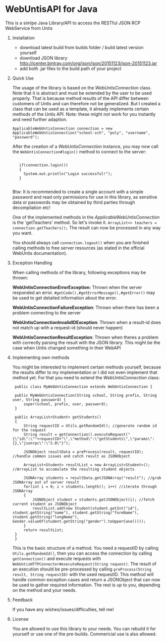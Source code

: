 # WebUntisAPI for Java
This is a simlpe Java Library/API to access the RESTful JSON RCP WebService from Untis

1. Installation

	  - download latest build from builds folder / build latest version yourself
	  - download JSON library http://jcenter.bintray.com/org/json/json/20151123/json-20151123.jar
	  - add both .jar files to the build path of your project


2. Quick Use

	The usage of the library is based on the <i>WebUntisConnection</i> class. Note that it is abstract and must be extended by the user to be used properly. That is because method results of the API differ between customers of Untis and can therefore not be generalized. But I created a class that can be used as a template, it already implements certain methods of the Untis API. Note: these might not work for you instantly and need further adaption.

	<code>ApplicableWebUntisConnection connection = new ApplicableWebUntisConnection("school-sch", "poly", "username", "password");</code>

	After the creation of a <i>WebUntisConnection</i> instance, you may now call the <code>WebUntisConnection#login()</code> method to connect to the server:

	<code>
	  if(connection.login())
	  {
	    System.out.println("Login successful!");
	  }
	</code>

	Btw: It is recommended to create a single account with a simple password and read only permissions for use in this library, as sensitive data or passwords may be obtained by third parties through decompilation etc!

	One of the implemented methods in the <i>ApplicableWebUntisConnection</i> is the 'getTeachers' method. So let's invoke it.
	<code>ArrayList<> teachers = connection.getTeachers();</code>
	The result can now be processed in any way you want.

	You should always call <code>connection.logout()</code> when you are finished calling methods to free server resources (as stated in the official WebUntis documentation).


3. Exception Handling

	When calling methods of the library, following exceptions may be thrown:

	<b>WebUntisConnectionErrorException:</b> Thrown when the server responded an error. <code>#getCode(),#getErrorMessage(),#getError()</code> may be used to get detailed information about the error.

	<b>WebUntisConnectionFailureException</b>: Thrown when there has been a problem connecting to the server

	<b>WebUntisConnectionInvalidIDException</b>: Thrown when a result-id does not match up with a request-id (should never happen)

	<b>WebUntisConnectionResultException</b>: Thrown when theres a problem with correctly parsing the result with the JSON library. This might be the case when Untis changed something in their WebAPI


4. Implementing own methods

	You might be interested to implement certain methods yourself, because the results differ to my implementation or I did not even implement that method yet. For that you need to extend the <i>WebUntisConnection</i> class:

	    public class MyWebUntisConnection extends WebUntisConnection {

		public MyWebUntisConnection(String school, String prefix, String user, String password) {
			super(school, prefix, user, password);
		}

		public ArrayList<Student> getStudents()
		{
			String requestID = Utils.getRandomId(); //generate random id for the request
			String result = getConnection().executeRequest("{\"id\":\""+requestID+"\",\"method\":\"getStudents\",\"params\":{},\"jsonrpc\":\"2.0\"}");

			JSONObject resultData = preProcess(result, requestID); //handle common issues and catch result as JSONObject

			ArrayList<Student> resultList = new ArrayList<Student>(); //ArrayList to accumulate the resulting student objects

			JSONArray students = resultData.getJSONArray("result"); //grab JSONArray out of server result
			for(int i = 0; i < students.length(); i++) //iterate through JSONArray
			{
				JSONObject student = students.getJSONObject(i); //fetch current student as JSONObject
				resultList.add(new Student(student.getInt("id"), student.getString("name"), student.getString("foreName"), student.getString("longName"), Gender.valueOf(student.getString("gender").toUpperCase())));
			}
			return resultList;
		}
	    }


	This is the basic structure of a method. You need a requestID by calling <code>Utils.getRandomId()</code>, then you can access the connection by calling <code>getConnection()</code> and execute requests with <code>WebUntisHTTPConnector#executeRequest(String request)</code>. The result of an execution should be pre-processed by calling <code>preProcess(String result, String requestID)</code> with the used requestID. This method will handle common exception cases and return a JSONObject that can now be used to gather required information. The rest is up to you, depending on the method and your needs.


5. Feedback

	If you have any wishes/issues/difficulties, tell me!


6. License

	You are allowed to use this library to your needs. You can rebuild it for yourself or use one of the pre-builds. Commericial use is also allowed.
